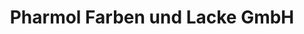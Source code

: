 ---
title: "Pharmol Farben und Lacke GmbH"
url: /gundelfingen-a-d-donau/pharmol-farben-und-lacke-gmbh/
shop: Farben
---